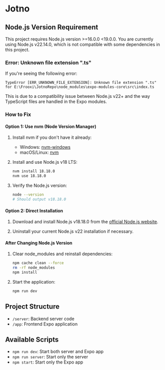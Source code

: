 # Jotno

## Node.js Version Requirement

This project requires Node.js version >=16.0.0 <19.0.0. You are currently using Node.js v22.14.0, which is not compatible with some dependencies in this project.

### Error: Unknown file extension ".ts"

If you're seeing the following error:

```
TypeError [ERR_UNKNOWN_FILE_EXTENSION]: Unknown file extension ".ts" for E:\Frooxi\JotnoRepo\node_modules\expo-modules-core\src\index.ts
```

This is due to a compatibility issue between Node.js v22+ and the way TypeScript files are handled in the Expo modules.

### How to Fix

#### Option 1: Use nvm (Node Version Manager)

1. Install nvm if you don't have it already:
   - Windows: [nvm-windows](https://github.com/coreybutler/nvm-windows)
   - macOS/Linux: [nvm](https://github.com/nvm-sh/nvm)

2. Install and use Node.js v18 LTS:
   ```bash
   nvm install 18.18.0
   nvm use 18.18.0
   ```

3. Verify the Node.js version:
   ```bash
   node --version
   # Should output v18.18.0
   ```

#### Option 2: Direct Installation

1. Download and install Node.js v18.18.0 from the [official Node.js website](https://nodejs.org/download/release/v18.18.0/).

2. Uninstall your current Node.js v22 installation if necessary.

#### After Changing Node.js Version

1. Clear node_modules and reinstall dependencies:
   ```bash
   npm cache clean --force
   rm -rf node_modules
   npm install
   ```

2. Start the application:
   ```bash
   npm run dev
   ```

## Project Structure

- `/server`: Backend server code
- `/app`: Frontend Expo application

## Available Scripts

- `npm run dev`: Start both server and Expo app
- `npm run server`: Start only the server
- `npm start`: Start only the Expo app